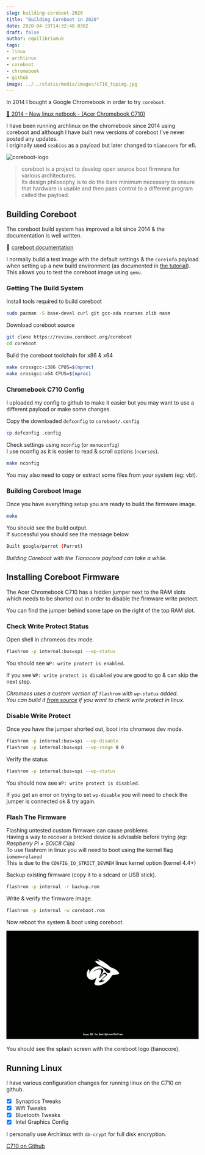```yaml
---
slug: building-coreboot-2020
title: "Building Coreboot in 2020"
date: 2020-04-19T14:32:48.038Z
draft: false
author: equilibriumuk
tags:
- linux
- archlinux
- coreboot
- chromebook
- github
image: ../../static/media/images/c710_topimg.jpg
---
```


In 2014 I bought a Google Chromebook in order to try `coreboot`.

<a href="/2014/06/18/new-linux-netbook/" target="_blank" aria-label="read blog post new linux netbook" rel="noopener noreferrer">📝 2014 - New linux netbook - (Acer Chromebook C710)</a>

I have been running archlinux on the chromebook since 2014 using coreboot and although I have built new versions of coreboot I've never posted any updates.<br />
I originally used `seabios` as a payload but later changed to `tianocore` for efi.

<p class="text-center"><img src="/media/logos/coreboot.svg" alt="coreboot-logo" class="inline dark-logo" width="200px"></p>

<blockquote>coreboot is a project to develop open source boot firmware for various architectures.<br /> Its design philosophy is to do the bare minimum necessary to ensure that hardware is usable and then pass control to a different program called the payload.</blockquote>

## Building Coreboot

The coreboot build system has improved a lot since 2014 & the documentation is well written.

📝 <a href="https://doc.coreboot.org/" target="_blank" aria-label="go to coreboot docs" rel="noopener noreferrer">coreboot documentation</a>

I normally build a test image with the default settings & the `coreinfo` payload when setting up a new build environment (as documented in <a href="https://doc.coreboot.org/tutorial/part1.html" target="_blank" aria-label="go to tutorial in coreboot docs" rel="noopener noreferrer">the tutorial</a>).<br />
This allows you to test the coreboot image using `qemu`.

### Getting The Build System

Install tools required to build coreboot

```sh
sudo pacman -S base-devel curl git gcc-ada ncurses zlib nasm
```

Download coreboot source

```sh
git clone https://review.coreboot.org/coreboot
cd coreboot
```

Build the coreboot toolchain for x86 & x64

```sh
make crossgcc-i386 CPUS=$(nproc)
make crossgcc-x64 CPUS=$(nproc)
```

### Chromebook C710 Config

I uploaded my config to github to make it easier but you may want to use a different payload or make some changes.

Copy the downloaded `defconfig` to `coreboot/.config`

```sh
cp defconfig .config
```

Check settings using `nconfig` (or `menuconfig`)<br />
I use nconfig as it is easier to read & scroll options (`ncurses`).

```sh
make nconfig
```

You may also need to copy or extract some files from your system (eg: vbt).

### Building Coreboot Image

Once you have everything setup you are ready to build the firmware image.

```sh
make
```

You should see the build output.<br/>
If successful you should see the message below.

```sh
Built google/parrot (Parrot)
```

*Building Coreboot with the Tianocore payload can take a while.*

## Installing Coreboot Firmware

<article class="message is-info">
  <div class="message-body">
    The Acer Chromebook C710 has a hidden jumper next to the RAM slots which needs to be shorted out in order to disable the firmware write protect.
  </div>
</article>

You can find the jumper behind some tape on the right of the top RAM slot.

### Check Write Protect Status

Open shell in chromeos dev mode.

```sh
flashrom -p internal:bus=spi --wp-status
```

You should see `WP: write protect is enabled`.

If you see `WP: write protect is disabled` you are good to go & can skip the next step.

<em>Chromeos uses a custom version of `flashrom` with `wp-status` added.<br />
You can build it <a href="https://chromium.googlesource.com/chromiumos/third_party/flashrom/" target="_blank" aria-label="go to chromiumos flashrom" rel="noopener noreferrer">from source</a> if you want to check write protect in linux.</em>

### Disable Write Protect

Once you have the jumper shorted out, boot into chromeos dev mode.

```sh
flashrom -p internal:bus=spi --wp-disable
flashrom -p internal:bus=spi --wp-range 0 0
```

Verify the status

```sh
flashrom -p internal:bus=spi --wp-status
```

You should now see `WP: write protect is disabled`.

If you get an error on trying to set `wp-disable` you will need to check the jumper is connected ok & try again.

### Flash The Firmware

<article class="message is-warning">
  <div class="message-body">
    Flashing untested custom firmware can cause problems<br />
    Having a way to recover a bricked device is advisable before trying <em>(eg: Raspberry Pi + SOIC8 Clip)</em>
  </div>
</article>

<article class="message is-danger">
  <div class="message-body">
    To use flashrom in linux you will need to boot using the kernel flag <code class="language-text">iomem=relaxed</code><br />
    This is due to the <code class="language-text">CONFIG_IO_STRICT_DEVMEM</code> linux kernel option (kernel 4.4+)
  </div>
</article>

Backup existing firmware (copy it to a sdcard or USB stick).

```sh
flashrom -p internal -r backup.rom
```

Write & verify the firmware image.

```sh
flashrom -p internal -w coreboot.rom
```

Now reboot the system & boot using coreboot.

![coreboot_tianocore_boot](../../static/media/images/coreboot_tianocore_boot.png)

You should see the splash screen with the coreboot logo (tianocore).

## Running Linux

I have various configuration changes for running linux on the C710 on github.

- [x] Synaptics Tweaks
- [x] Wifi Tweaks
- [x] Bluetooth Tweaks
- [x] Intel Graphics Config

I personally use Archlinux with `dm-crypt` for full disk encryption.

<a class="github" href="https://github.com/equk/c710" aria-label="View on GitHub" target="_blank" rel="noopener noreferrer"><i class="fa fa-github"></i> C710 on Github</a>